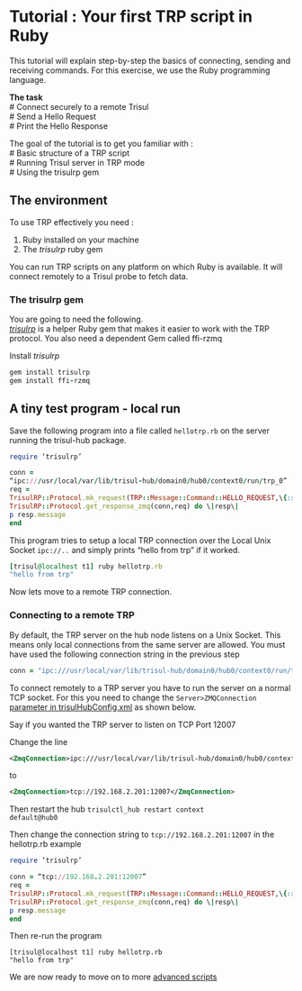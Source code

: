 # Tutorial : Your first TRP script in Ruby

This tutorial will explain step-by-step the basics of connecting,
sending and receiving commands. For this exercise, we use the Ruby
programming language.

**The task**  
\# Connect securely to a remote Trisul  
\# Send a Hello Request  
\# Print the Hello Response

The goal of the tutorial is to get you familiar with :  
\# Basic structure of a TRP script  
\# Running Trisul server in TRP mode  
\# Using the trisulrp gem

## The environment

To use TRP effectively you need :

1. Ruby installed on your machine
2. The *trisulrp* ruby gem

You can run TRP scripts on any platform on which Ruby is available. It
will connect remotely to a Trisul probe to fetch data.

### The trisulrp gem

You are going to need the following.  
[*trisulrp*](https://github.com/trisulnsm/trisulrp) is a helper Ruby gem
that makes it easier to work with the TRP protocol. You also need a
dependent Gem called ffi-rzmq

Install *trisulrp*

```ruby
gem install trisulrp
gem install ffi-rzmq
```

## A tiny test program - local run

Save the following program into a file called `hellotrp.rb` on the
server running the trisul-hub package.

```ruby
require ‘trisulrp’

conn =
“ipc:///usr/local/var/lib/trisul-hub/domain0/hub0/context0/run/trp_0”  
req =
TrisulRP::Protocol.mk_request(TRP::Message::Command::HELLO_REQUEST,\{:station_id=\>rand().to_s\})  
TrisulRP::Protocol.get_response_zmq(conn,req) do \|resp\|  
p resp.message  
end
```




This program tries to setup a local TRP connection over the Local Unix
Socket `ipc://..` and simply prints “hello from trp” if it worked.

```ruby
[trisul@localhost t1] ruby hellotrp.rb 
"hello from trp"
```

Now lets move to a remote TRP connection.

### Connecting to a remote TRP

By default, the TRP server on the hub node listens on a Unix Socket.
This means only local connections from the same server are allowed. You
must have used the following connection string in the previous step

```ruby
conn = "ipc:///usr/local/var/lib/trisul-hub/domain0/hub0/context0/run/trp_0"
```

To connect remotely to a TRP server you have to run the server on a
normal TCP socket. For this you need to change the
`Server>ZMQConnection` [parameter in
trisulHubConfig.xml](/docs/ref/trisulhubconfig#server) as shown
below.

Say if you wanted the TRP server to listen on TCP Port 12007

Change the line

```xml
<ZmqConnection>ipc:///usr/local/var/lib/trisul-hub/domain0/hub0/context0/run/trp_0</ZmqConnection>
```

to

```xml
<ZmqConnection>tcp://192.168.2.201:12007</ZmqConnection>
```

Then restart the hub <code>trisulctl_hub restart context
default@hub0</code>

Then change the connection string to `tcp://192.168.2.201:12007` in the
hellotrp.rb example



```ruby
require ‘trisulrp’

conn = “tcp://192.168.2.201:12007”  
req =
TrisulRP::Protocol.mk_request(TRP::Message::Command::HELLO_REQUEST,\{:station_id=\>rand().to_s\})  
TrisulRP::Protocol.get_response_zmq(conn,req) do \|resp\|  
p resp.message  
end
```




Then re-run the program

    [trisul@localhost t1] ruby hellotrp.rb 
    "hello from trp"

We are now ready to move on to more [advanced
scripts](code_samples)
